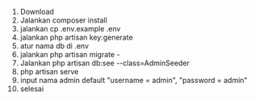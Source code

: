 1. Download
2. Jalankan composer install
3. jalankan cp .env.example .env
4. jalankan php artisan key:generate
5. atur nama db di .env
6. jalankan php artisan migrate -
7. Jalankan php artisan db:see --class=AdminSeeder
8. php artisan serve
9. input nama admin default "username = admin", "password = admin"
10. selesai
